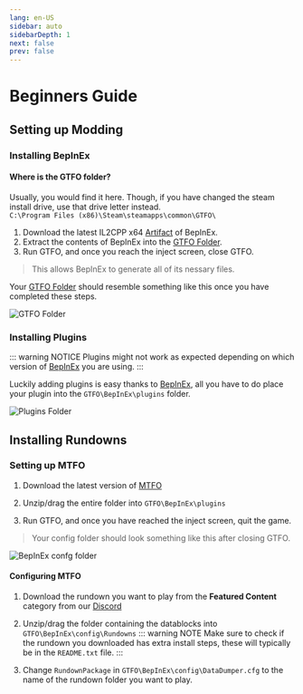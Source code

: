 ```yaml
---
lang: en-US
sidebar: auto
sidebarDepth: 1
next: false
prev: false
---
```


# Beginners Guide

## Setting up Modding

### Installing BepInEx

#### Where is the GTFO folder?

Usually, you would find it here. Though, if you have changed the steam install drive, use that drive letter instead.\
`C:\Program Files (x86)\Steam\steamapps\common\GTFO\`

1. Download the latest IL2CPP x64 [Artifact](https://builds.bepis.io/projects/bepinex_be) of BepInEx.
2. Extract the contents of BepInEx into the [GTFO Folder](#where-is-the-gtfo-folder).
3. Run GTFO, and once you reach the inject screen, close GTFO.
> This allows BepInEx to generate all of its nessary files.

Your [GTFO Folder](#where-is-the-gtfo-folder) should resemble something like this once you have completed these steps.

![GTFO Folder](@images/gtfofolder.png)

### Installing Plugins

::: warning NOTICE
Plugins might not work as expected depending on which version of [BepInEx](https://github.com/BepInEx/BepInEx) you are using.
:::

Luckily adding plugins is easy thanks to [BepInEx](https://github.com/BepInEx/BepInEx), all you have to do place your plugin into the `GTFO\BepInEx\plugins` folder.

![Plugins Folder](@images/plugin.png)

## Installing Rundowns

### Setting up MTFO

1) Download the latest version of [MTFO](https://github.com/GTFO-Modding/MTFO/releases/)

1) Unzip/drag the entire folder into `GTFO\BepInEx\plugins`

1) Run GTFO, and once you have reached the inject screen, quit the game.
> Your config folder should look something like this after closing GTFO.

![BepInEx confg folder](@images/datadumperconfig.png)

#### Configuring MTFO

1) Download the rundown you want to play from the **Featured Content** category from our [Discord](https://discord.com/invite/rRMPtv4FAh)

1) Unzip/drag the folder containing the datablocks into `GTFO\BepInEx\config\Rundowns`
::: warning NOTE
Make sure to check if the rundown you downloaded has extra install steps, these will typically be in the `README.txt` file.
:::

3) Change `RundownPackage` in `GTFO\BepInEx\config\DataDumper.cfg` to the name of the rundown folder you want to play.
